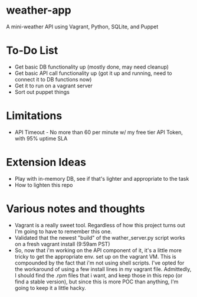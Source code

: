 # weather-app
A mini-weather API using Vagrant, Python, SQLite, and Puppet


# To-Do List
* Get basic DB functionality up (mostly done, may need cleanup)
* Get basic API call functionality up (got it up and running, need to connect it to DB functions now)
* Get it to run on a vagrant server
* Sort out puppet things

# Limitations
* API Timeout - No more than 60 per minute w/ my free tier API Token, with 95% uptime SLA

# Extension Ideas
* Play with in-memory DB, see if that's lighter and appropriate to the task
* How to lighten this repo

# Various notes and thoughts
* Vagrant is a really sweet tool. Regardless of how this project turns out I'm going to have to remember this one.
* Validated that the newest "build" of the wather_server.py script works on a fresh vagrant install (9:59am PST)
* So, now that i'm working on the API component of it, it's a little more tricky to get the appropriate env. set up on the vagrant VM. This is compounded by the fact that i'm not using shell scripts. I've opted for the workaround of using a few install lines in my vagrant file. Admittedly, I should find the .rpm files that i want, and keep those in this repo (or find a stable version), but since this is more POC than anything, I'm going to keep it a little hacky.
